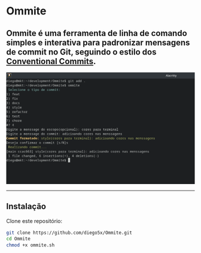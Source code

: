 # Ommite

**Ommite** é uma ferramenta de linha de comando simples e interativa para padronizar mensagens de commit no Git, seguindo o estilo dos [Conventional Commits](https://www.conventionalcommits.org/).
---
<img src="telaDoOmmite.png" width="700px"/>

---
## Instalação

Clone este repositório:

```bash
git clone https://github.com/diego5x/Ommite.git
cd Ommite
chmod +x ommite.sh
